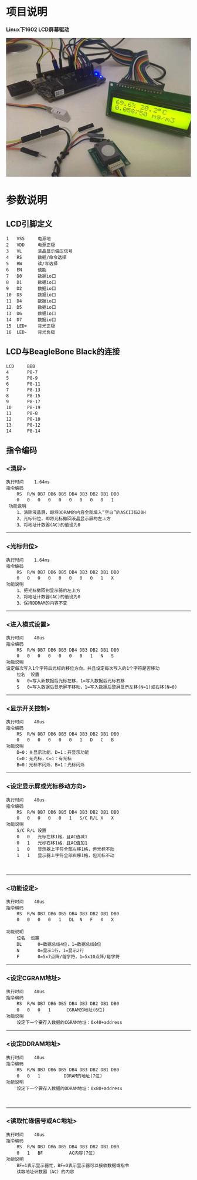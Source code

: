 # 项目说明

**Linux下1602 LCD屏幕驱动**

![image](https://github.com/ounie-os/1602lcd-linux-module/blob/master/doc/1602.jpg)


# 参数说明

## LCD引脚定义 ##

    1 	VSS 	电源地
    2 	VDD 	电源正极
    3 	VL  	液晶显示偏压信号
    4 	RS  	数据/命令选择
    5 	RW  	读/写选择
    6 	EN  	使能
    7 	D0  	数据io口
    8 	D1  	数据io口
    9 	D2  	数据io口
    10 	D3  	数据io口
    11 	D4  	数据io口
    12 	D5  	数据io口
    13 	D6  	数据io口
    14 	D7  	数据io口
    15 	LED+ 	背光正极
    16 	LED- 	背光负极

## LCD与BeagleBone Black的连接 ##

    LCD		BBB
    4		P8-7
    5		P8-9
    6		P8-11
    7		P8-13
    8		P8-15
    9		P8-17
    10		P8-19
    11		P8-8
    12		P8-10
    13		P8-12
    14		P8-14

## 指令编码 ##
### <清屏> ###
    执行时间 	1.64ms
    指令编码
     	RS	R/W	DB7	DB6	DB5	DB4	DB3	DB2	DB1	DB0
     	0	0	0	0	0	0	0	0	0	1
     功能说明	
     	1、清除液晶屏，即将DDRAM的内容全部填入“空白”的ASCII码20H
     	2、光标归位，即将光标撤回液晶显示屏的左上方
     	3、将地址计数器(AC)的值设为0

----------


###  <光标归位> ###
    执行时间 	1.64ms
    指令编码
    	RS	R/W	DB7	DB6	DB5	DB4	DB3	DB2	DB1	DB0	
    	0	0	0	0	0	0	0	0	1	X	
    功能说明	
    	1、把光标撤回到显示器的左上方
    	2、将地址计数器(AC)的值设为0
    	3、保持DDRAM的内容不变

----------


###  <进入模式设置> ###
    执行时间 	40us
    指令编码
    	RS	R/W	DB7	DB6	DB5	DB4	DB3	DB2	DB1	DB0	
    	0	0	0	0	0	0	0	1	N	S
    功能说明	
    设定每次写入1个字符后光标的移位方向，并且设定每次写入的1个字符是否移动
    	位名	设置
    	N	0=写入新数据后光标左移，1=写入数据后光标右移
    	S	0=写入数据后显示屏不移动，1=写入数据后整屏显示左移(N=1)或右移(N=0)

----------

###  <显示开关控制> ###
    执行时间 	40us
    指令编码
    	RS	R/W	DB7	DB6	DB5	DB4	DB3	DB2	DB1	DB0	
    	0	0	0	0	0	0	1	D	C	B
    功能说明	
    	D=0：关显示功能，D=1：开显示功能
    	C=0：无光标，C=1：有光标
    	B=0：光标不闪烁，B=1：光标闪烁

----------

### <设定显示屏或光标移动方向>

    执行时间 	40us
    指令编码
    	RS	R/W	DB7	DB6	DB5	DB4	DB3	DB2	DB1	DB0	
    	0	0	0	0	0	1	S/C	R/L	X	X
    功能说明
    	S/C	R/L	设置
    	0	0	光标左移1格，且AC值减1
    	0	1	光标右移1格，且AC值加1
    	1	0	显示器上字符全部左移1格，但光标不动
    	1	1	显示器上字符全部右移1格，但光标不动


​    

----------

### <功能设定> ###
    执行时间	40us
    指令编码
    	RS	R/W	DB7	DB6	DB5	DB4	DB3	DB2	DB1	DB0	
    	0	0	0	0	1	DL	N	F	X	X
    									
    功能说明	
    	位名	设置
    	DL		0=数据总线4位，1=数据总线8位
    	N		0=显示1行，1=显示2行
    	F		0=5x7点阵/每字符，1=5x10点阵/每字符

----------


### <设定CGRAM地址> ###
    执行时间	40us
    指令编码
    	RS	R/W	DB7	DB6	DB5	DB4	DB3	DB2	DB1	DB0	
    	0	0	0	1	   CGRAM的地址(6位)
    功能说明	
    	设定下一个要存入数据的CGRAM地址：0x40+address

----------


### <设定DDRAM地址> ###
    执行时间	40us
    指令编码
    	RS	R/W	DB7	DB6	DB5	DB4	DB3	DB2	DB1	DB0	
    	0	0	1		  DDRAM的地址(7位)      
    功能说明	
    	设定下一个要存入数据的DDRAM地址：0x80+address


​    

----------

### <读取忙碌信号或AC地址> ###
    执行时间	40us
    指令编码
    	RS	R/W	DB7	DB6	DB5	DB4	DB3	DB2	DB1	DB0	
    	0	1	BF			AC内容(7位)
    功能说明	
    	BF=1表示显示器忙，BF=0表示显示器可以接收数据或指令
    	读取地址计数器（AC）的内容
